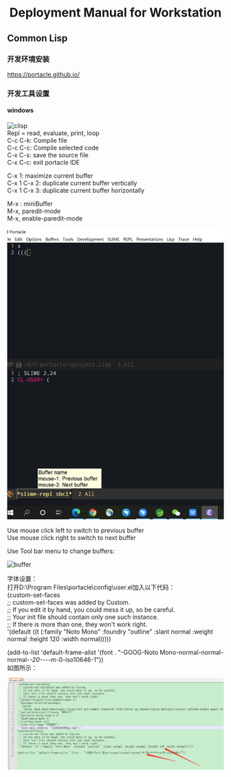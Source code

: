 # <center> Deployment Manual for Workstation

## Common Lisp

### 开发环境安装  
https://portacle.github.io/  

### 开发工具设置

#### windows

![clisp](clisp/clisp.png)   
Repl = read, evaluate, print, loop  
C-c C-k: Compile file   
C-c C-c: Compile selected code  
C-x C-s: save the source file  
C-x C-c: exit portacle IDE  


C-x 1: maximize current buffer  
C-x 1 C-x 2: duplicate current buffer vertically  
C-x 1 C-x 3: duplicate current buffer horizontally  

M-x : miniBuffer  
M-x, paredit-mode  
M-x, enable-paredit-mode  


![portacle](clisp/portacle.png)   

Use mouse click left to switch to previous buffer  
Use mouse click right to switch to next buffer  

Use Tool bar menu to change buffers:  


![buffer](clisp/buffer.png)   

字体设置：  
打开D:\Program Files\portacle\config\user.el加入以下代码：  
(custom-set-faces  
 ;; custom-set-faces was added by Custom.  
 ;; If you edit it by hand, you could mess it up, so be careful.  
 ;; Your init file should contain only one such instance.  
 ;; If there is more than one, they won't work right.  
 '(default ((t (:family "Noto Mono" :foundry "outline" :slant normal :weight normal :height 120 :width   normal)))))  

(add-to-list 'default-frame-alist '(font . "-GOOG-Noto Mono-normal-normal-normal-*-20-*-*-*-m-0-iso10646-1"))  
如图所示：  


![font](clisp/font.png)   